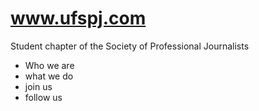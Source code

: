 www.ufspj.com
=============

Student chapter of the Society of Professional Journalists

* Who we are
* what we do
* join us
* follow us